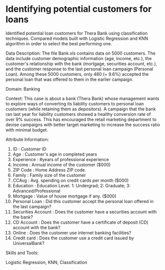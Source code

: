 # Identifying potential customers for loans

Identified potential loan customers for Thera Bank using classification techniques. Compared models built with Logistic Regression and KNN algorithm in order to select the best performing one.

Data Description:
The file Bank.xls contains data on 5000 customers. The data include customer demographic information (age, income, etc.), the customer's relationship with the bank (mortgage, securities account, etc.), and the customer response to the last personal loan campaign (Personal Loan). Among these 5000 customers, only 480 (= 9.6%) accepted the personal loan that was offered to them in the earlier campaign.

Domain:
Banking


Context:
This case is about a bank (Thera Bank) whose management wants to explore ways of converting its liability customers to personal loan customers (while retaining them as depositors). A campaign that the bank ran last year for liability customers showed a healthy conversion rate of over 9% success. This has encouraged the retail marketing department to devise campaigns with better target marketing to increase the success ratio with minimal budget.

Attribute Information:

1.  ID : Customer ID
2.  Age : Customer's age in completed years
3.  Experience : #years of professional experience
4.  Income : Annual income of the customer ($000)
5.  ZIP Code : Home Address ZIP code.
6.  Family : Family size of the customer
7.  CCAvg : Avg. spending on credit cards per month ($000)
8.  Education : Education Level. 1: Undergrad; 2: Graduate; 3: Advanced/Professional
9.  Mortgage : Value of house mortgage if any. ($000)
10. Personal Loan : Did this customer accept the personal loan offered in the last campaign?
11. Securities Account : Does the customer have a securities account with the bank?
12. CD Account : Does the customer have a certificate of deposit (CD) account with the bank?
13. Online : Does the customer use internet banking facilities?
14. Credit card : Does the customer use a credit card issued by UniversalBank?


Skills and Tools:

Logistic Regression, KNN, Classification
